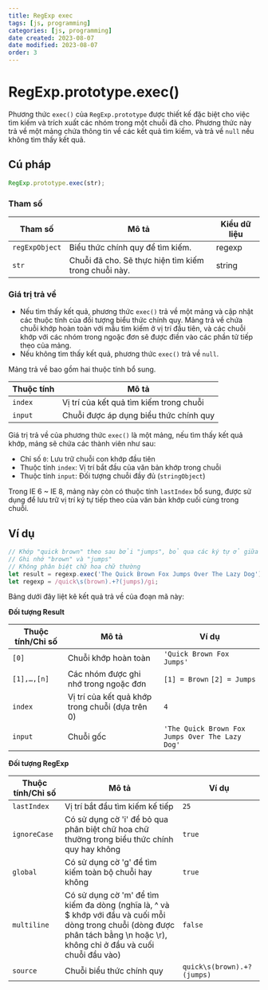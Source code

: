 ```yaml
---
title: RegExp exec
tags: [js, programming]
categories: [js, programming]
date created: 2023-08-07
date modified: 2023-08-07
order: 3
---
```


# RegExp.prototype.exec()

Phương thức `exec()` của `RegExp.prototype` được thiết kế đặc biệt cho việc tìm kiếm và trích xuất các nhóm trong một chuỗi đã cho. Phương thức này trả về một mảng chứa thông tin về các kết quả tìm kiếm, và trả về `null` nếu không tìm thấy kết quả.

## Cú pháp

```js
RegExp.prototype.exec(str);
```

### Tham số

| Tham số        | Mô tả                                   | Kiểu dữ liệu |
| -------------- | -------------------------------------- | ------------ |
| `regExpObject` | Biểu thức chính quy để tìm kiếm.         | regexp       |
| `str`          | Chuỗi đã cho. Sẽ thực hiện tìm kiếm trong chuỗi này. | string       |

### Giá trị trả về

- Nếu tìm thấy kết quả, phương thức `exec()` trả về một mảng và cập nhật các thuộc tính của đối tượng biểu thức chính quy. Mảng trả về chứa chuỗi khớp hoàn toàn với mẫu tìm kiếm ở vị trí đầu tiên, và các chuỗi khớp với các nhóm trong ngoặc đơn sẽ được điền vào các phần tử tiếp theo của mảng.
- Nếu không tìm thấy kết quả, phương thức `exec()` trả về `null`.

Mảng trả về bao gồm hai thuộc tính bổ sung.

| Thuộc tính | Mô tả                       |
| ---------- | -------------------------- |
| `index`    | Vị trí của kết quả tìm kiếm trong chuỗi   |
| `input`    | Chuỗi được áp dụng biểu thức chính quy |

Giá trị trả về của phương thức `exec()` là một mảng, nếu tìm thấy kết quả khớp, mảng sẽ chứa các thành viên như sau:

- Chỉ số `0`: Lưu trữ chuỗi con khớp đầu tiên
- Thuộc tính `index`: Vị trí bắt đầu của văn bản khớp trong chuỗi
- Thuộc tính `input`: Đối tượng chuỗi đầy đủ (`stringObject`)

Trong IE 6 ~ IE 8, mảng này còn có thuộc tính `lastIndex` bổ sung, được sử dụng để lưu trữ vị trí ký tự tiếp theo của văn bản khớp cuối cùng trong chuỗi.

## Ví dụ

```js
// Khớp "quick brown" theo sau bởi "jumps", bỏ qua các ký tự ở giữa
// Ghi nhớ "brown" và "jumps"
// Không phân biệt chữ hoa chữ thường
let result = regexp.exec('The Quick Brown Fox Jumps Over The Lazy Dog');
let regexp = /quick\s(brown).+?(jumps)/gi;
```

Bảng dưới đây liệt kê kết quả trả về của đoạn mã này:

**Đối tượng Result**

| Thuộc tính/Chỉ số | Mô tả                                        | Ví dụ                                           |
| ---------------- | ------------------------------------------- | ----------------------------------------------- |
| `[0]`            | Chuỗi khớp hoàn toàn                          | `'Quick Brown Fox Jumps'`                       |
| `[1],…,[n]`    | Các nhóm được ghi nhớ trong ngoặc đơn         | `[1] = Brown` `[2] = Jumps`                     |
| `index`          | Vị trí của kết quả khớp trong chuỗi (dựa trên 0) | `4`                                             |
| `input`          | Chuỗi gốc                                    | `'The Quick Brown Fox Jumps Over The Lazy Dog'` |

**Đối tượng RegExp**

| Thuộc tính/Chỉ số | Mô tả                                                                                                                                                              | Ví dụ                       |
| ---------------- | ----------------------------------------------------------------------------------------------------------------------------------------------------------------- | -------------------------- |
| `lastIndex`      | Vị trí bắt đầu tìm kiếm kế tiếp                                                                                                                                   | `25`                       |
| `ignoreCase`     | Có sử dụng cờ 'i' để bỏ qua phân biệt chữ hoa chữ thường trong biểu thức chính quy hay không                                                                                             | `true`                     |
| `global`         | Có sử dụng cờ 'g' để tìm kiếm toàn bộ chuỗi hay không                                                                                                              | `true`                     |
| `multiline`      | Có sử dụng cờ 'm' để tìm kiếm đa dòng (nghĩa là, ^ và $ khớp với đầu và cuối mỗi dòng trong chuỗi (dòng được phân tách bằng \n hoặc \r), không chỉ ở đầu và cuối chuỗi đầu vào) | `false`                    |
| `source`         | Chuỗi biểu thức chính quy                                                                                                                                          | `quick\s(brown).+?(jumps)` |
